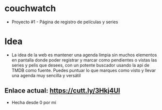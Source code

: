 # couchwatch

* Proyecto #1 - Página de registro de películas y series

# Idea

* La idea de la web es mantener una agenda limpia sin muchos elementos en pantalla donde poder registrar y marcar como pendientes o vistas las series y pelis que desees, con un potente buscador usando la api de TMDB como fuente. Puedes puntuar lo que marques como visto y llevar una agenda muy sencilla y versátil

## Enlace actual: https://cutt.ly/3Hkj4Ul

* Hecha desde 0 por mí

